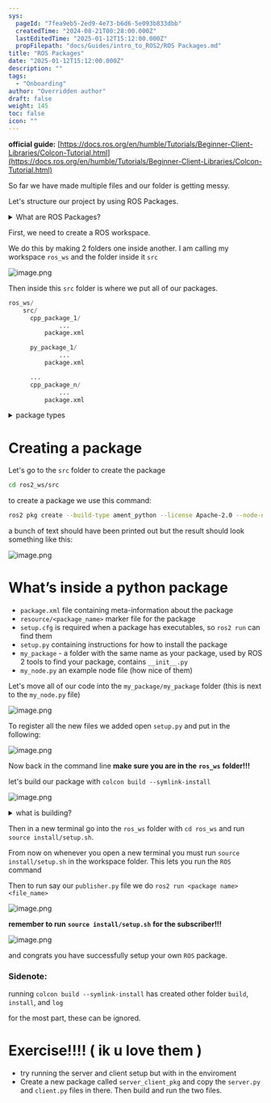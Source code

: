 ```yaml
---
sys:
  pageId: "7fea9eb5-2ed9-4e73-b6d6-5e093b833dbb"
  createdTime: "2024-08-21T00:28:00.000Z"
  lastEditedTime: "2025-01-12T15:12:00.000Z"
  propFilepath: "docs/Guides/intro_to_ROS2/ROS Packages.md"
title: "ROS Packages"
date: "2025-01-12T15:12:00.000Z"
description: ""
tags:
  - "Onboarding"
author: "Overridden author"
draft: false
weight: 145
toc: false
icon: ""
---
```


**official guide:** [https://docs.ros.org/en/humble/Tutorials/Beginner-Client-Libraries/Colcon-Tutorial.html](https://docs.ros.org/en/humble/Tutorials/Beginner-Client-Libraries/Colcon-Tutorial.html)

So far we have made multiple files and our folder is getting messy.

Let's structure our project by using ROS Packages.

<details>

<summary>What are ROS Packages?</summary>

ROS Packages are, as the name implies, packages of code that are highly sharable between ROS developers.

They consist of a folder, `package.xml` file, and source code

```python
      cpp_package_1/
		      ... imagine much code files here ..
          package.xml
```

</details>

First, we need to create a ROS workspace.

We do this by making 2 folders one inside another. I am calling my workspace `ros_ws` and the folder inside it `src`

![image.png](https://prod-files-secure.s3.us-west-2.amazonaws.com/d518164a-d88e-44d1-a4ee-3adb3bd8bce0/70706947-fd18-4537-a67b-e12946812d31/image.png?X-Amz-Algorithm=AWS4-HMAC-SHA256&X-Amz-Content-Sha256=UNSIGNED-PAYLOAD&X-Amz-Credential=ASIAZI2LB4665GVFTR7G%2F20250206%2Fus-west-2%2Fs3%2Faws4_request&X-Amz-Date=20250206T131530Z&X-Amz-Expires=3600&X-Amz-Security-Token=IQoJb3JpZ2luX2VjEEQaCXVzLXdlc3QtMiJIMEYCIQDNeLtq86AHHKE9eNt33guhN0Yqo3SRAstqdb9J%2BUb9agIhALEjbBkIJc3UR4BPWnBUUm8yL56smFqKJb5NuWNUO6BPKv8DCF0QABoMNjM3NDIzMTgzODA1IgzXvzGHwirahUAiK%2FUq3AMG0qfmBigJogozGcjn8YhEjNuIYNIbwfJvdJUfHTaw0mWGVGeko5In4fiVDmitAIpMX20TZClnsVWHuNnSJiO0xXGcLdhSelQkJU6EynYWT7SiHB0cgTrWEkZya%2BBcH7qJolhsK000C2sEr3PwW%2BzcDgjlMZY0jYiskOyPzLapmPJqZzAQFm%2FmeoFnuGgKEDXlMJH5DLGSFTmJNCcp6PZzlshMCemBiyyzEZtc%2BRd0x0X7JFnA5fznB66BbFHt6sdfdPhoKCuyT0r%2BIgWcY7XIM8aQnrA7i0f7vlyW9sbYA5Ra6oODfZ5bzga4NVtgyp7iXQN2TwV3dAnzLmXHFbYNTkt5XH42Xn9ZOpAlejnlP4r3xiEgQ6Qbc%2BK6kDNGUxrvfJLM1LTjC%2F6mIoLUAVlK9tOZuh3cfa6XAE7t05cs4%2BdliPR4TG0nw9FaMEhp0SVTRGkzIlRh1NFjqyRk7SLsIGJLrUBQJukhOt2cJ4wmVwV2UDeevqCTuwT6nZjKITVxWTZkqKreP4dz29UwHRlpXZz218OBOB%2F%2BoMK2ujOOrBajqOEOw6j9%2FxMJtQz5DKCsyRBz23%2Fu8olGkkczXExszXwHJYKoszth4NlS3RM1UwM%2Bd21MqNINfjNVrjD0xJK9BjqkAUezhJQPbAIAR8%2F28iQnD6%2FkRaeGPUC3zG0rBRJjTgY%2F8Ttw%2BSlehfe2C3%2FQp5J%2BrR5ueFgI9F8tiuLHgWiOu6pGfOBIjwl1ViX1LwsCz0qXKqAS7yFISfBYON5hS0STAB88b7hDGVslYGUtzVwtjj124XHWhKWBPGcGL9j4ZFCDv6E1Np09ogrijlssCZYpZArCx235irYV%2FsaIW2YqY212o7cF&X-Amz-Signature=dd48c3f8a262cde9c19ac9a32bb0a0b490cd5711426ac5590cfc36718828f24b&X-Amz-SignedHeaders=host&x-id=GetObject)

Then inside this `src` folder is where we put all of our packages.

```python
ros_ws/
    src/
      cpp_package_1/
		      ...
          package.xml

      py_package_1/
		      ...
          package.xml

      ...
      cpp_package_n/
		      ...
          package.xml

```

<details>

<summary>package types</summary>

packages can be either `C++` or python.

the intern file structure is different for each but for this guide we will stick to creating python packages

</details>

# Creating a package

Let's go to the `src` folder to create the package

```bash
cd ros2_ws/src
```

to create a package we use this command:

```bash
ros2 pkg create --build-type ament_python --license Apache-2.0 --node-name my_node my_package
```

a bunch of text should have been printed out but the result should look something like this:

![image.png](https://prod-files-secure.s3.us-west-2.amazonaws.com/d518164a-d88e-44d1-a4ee-3adb3bd8bce0/e6cf1e3f-8512-4a3e-b131-079f800bf3e8/image.png?X-Amz-Algorithm=AWS4-HMAC-SHA256&X-Amz-Content-Sha256=UNSIGNED-PAYLOAD&X-Amz-Credential=ASIAZI2LB4665GVFTR7G%2F20250206%2Fus-west-2%2Fs3%2Faws4_request&X-Amz-Date=20250206T131530Z&X-Amz-Expires=3600&X-Amz-Security-Token=IQoJb3JpZ2luX2VjEEQaCXVzLXdlc3QtMiJIMEYCIQDNeLtq86AHHKE9eNt33guhN0Yqo3SRAstqdb9J%2BUb9agIhALEjbBkIJc3UR4BPWnBUUm8yL56smFqKJb5NuWNUO6BPKv8DCF0QABoMNjM3NDIzMTgzODA1IgzXvzGHwirahUAiK%2FUq3AMG0qfmBigJogozGcjn8YhEjNuIYNIbwfJvdJUfHTaw0mWGVGeko5In4fiVDmitAIpMX20TZClnsVWHuNnSJiO0xXGcLdhSelQkJU6EynYWT7SiHB0cgTrWEkZya%2BBcH7qJolhsK000C2sEr3PwW%2BzcDgjlMZY0jYiskOyPzLapmPJqZzAQFm%2FmeoFnuGgKEDXlMJH5DLGSFTmJNCcp6PZzlshMCemBiyyzEZtc%2BRd0x0X7JFnA5fznB66BbFHt6sdfdPhoKCuyT0r%2BIgWcY7XIM8aQnrA7i0f7vlyW9sbYA5Ra6oODfZ5bzga4NVtgyp7iXQN2TwV3dAnzLmXHFbYNTkt5XH42Xn9ZOpAlejnlP4r3xiEgQ6Qbc%2BK6kDNGUxrvfJLM1LTjC%2F6mIoLUAVlK9tOZuh3cfa6XAE7t05cs4%2BdliPR4TG0nw9FaMEhp0SVTRGkzIlRh1NFjqyRk7SLsIGJLrUBQJukhOt2cJ4wmVwV2UDeevqCTuwT6nZjKITVxWTZkqKreP4dz29UwHRlpXZz218OBOB%2F%2BoMK2ujOOrBajqOEOw6j9%2FxMJtQz5DKCsyRBz23%2Fu8olGkkczXExszXwHJYKoszth4NlS3RM1UwM%2Bd21MqNINfjNVrjD0xJK9BjqkAUezhJQPbAIAR8%2F28iQnD6%2FkRaeGPUC3zG0rBRJjTgY%2F8Ttw%2BSlehfe2C3%2FQp5J%2BrR5ueFgI9F8tiuLHgWiOu6pGfOBIjwl1ViX1LwsCz0qXKqAS7yFISfBYON5hS0STAB88b7hDGVslYGUtzVwtjj124XHWhKWBPGcGL9j4ZFCDv6E1Np09ogrijlssCZYpZArCx235irYV%2FsaIW2YqY212o7cF&X-Amz-Signature=e5f956e35a4b7141a9f099242aa8f00c2d245de05650964b9bcdf1b4c1b0679b&X-Amz-SignedHeaders=host&x-id=GetObject)

# What’s inside a python package

- `package.xml` file containing meta-information about the package
- `resource/<package_name>` marker file for the package
- `setup.cfg` is required when a package has executables, so `ros2 run` can find them
- `setup.py` containing instructions for how to install the package
- `my_package` - a folder with the same name as your package, used by ROS 2 tools to find your package, contains `__init__.py`
- `my_node.py` an example node file (how nice of them)

Let's move all of our code into the `my_package/my_package` folder (this is next to the `my_node.py` file)

![image.png](https://prod-files-secure.s3.us-west-2.amazonaws.com/d518164a-d88e-44d1-a4ee-3adb3bd8bce0/9ce58f11-0da9-4d3e-b86d-506a9685d378/image.png?X-Amz-Algorithm=AWS4-HMAC-SHA256&X-Amz-Content-Sha256=UNSIGNED-PAYLOAD&X-Amz-Credential=ASIAZI2LB4665GVFTR7G%2F20250206%2Fus-west-2%2Fs3%2Faws4_request&X-Amz-Date=20250206T131530Z&X-Amz-Expires=3600&X-Amz-Security-Token=IQoJb3JpZ2luX2VjEEQaCXVzLXdlc3QtMiJIMEYCIQDNeLtq86AHHKE9eNt33guhN0Yqo3SRAstqdb9J%2BUb9agIhALEjbBkIJc3UR4BPWnBUUm8yL56smFqKJb5NuWNUO6BPKv8DCF0QABoMNjM3NDIzMTgzODA1IgzXvzGHwirahUAiK%2FUq3AMG0qfmBigJogozGcjn8YhEjNuIYNIbwfJvdJUfHTaw0mWGVGeko5In4fiVDmitAIpMX20TZClnsVWHuNnSJiO0xXGcLdhSelQkJU6EynYWT7SiHB0cgTrWEkZya%2BBcH7qJolhsK000C2sEr3PwW%2BzcDgjlMZY0jYiskOyPzLapmPJqZzAQFm%2FmeoFnuGgKEDXlMJH5DLGSFTmJNCcp6PZzlshMCemBiyyzEZtc%2BRd0x0X7JFnA5fznB66BbFHt6sdfdPhoKCuyT0r%2BIgWcY7XIM8aQnrA7i0f7vlyW9sbYA5Ra6oODfZ5bzga4NVtgyp7iXQN2TwV3dAnzLmXHFbYNTkt5XH42Xn9ZOpAlejnlP4r3xiEgQ6Qbc%2BK6kDNGUxrvfJLM1LTjC%2F6mIoLUAVlK9tOZuh3cfa6XAE7t05cs4%2BdliPR4TG0nw9FaMEhp0SVTRGkzIlRh1NFjqyRk7SLsIGJLrUBQJukhOt2cJ4wmVwV2UDeevqCTuwT6nZjKITVxWTZkqKreP4dz29UwHRlpXZz218OBOB%2F%2BoMK2ujOOrBajqOEOw6j9%2FxMJtQz5DKCsyRBz23%2Fu8olGkkczXExszXwHJYKoszth4NlS3RM1UwM%2Bd21MqNINfjNVrjD0xJK9BjqkAUezhJQPbAIAR8%2F28iQnD6%2FkRaeGPUC3zG0rBRJjTgY%2F8Ttw%2BSlehfe2C3%2FQp5J%2BrR5ueFgI9F8tiuLHgWiOu6pGfOBIjwl1ViX1LwsCz0qXKqAS7yFISfBYON5hS0STAB88b7hDGVslYGUtzVwtjj124XHWhKWBPGcGL9j4ZFCDv6E1Np09ogrijlssCZYpZArCx235irYV%2FsaIW2YqY212o7cF&X-Amz-Signature=8ab3da36964b62611f084edaf0b6c5618db5f9bff71ca2e10a5c59d36ae4c5d4&X-Amz-SignedHeaders=host&x-id=GetObject)

To register all the new files we added open `setup.py` and put in the following:

![image.png](https://prod-files-secure.s3.us-west-2.amazonaws.com/d518164a-d88e-44d1-a4ee-3adb3bd8bce0/1cd7c262-4cae-4496-9d75-c178537d24a2/image.png?X-Amz-Algorithm=AWS4-HMAC-SHA256&X-Amz-Content-Sha256=UNSIGNED-PAYLOAD&X-Amz-Credential=ASIAZI2LB4665GVFTR7G%2F20250206%2Fus-west-2%2Fs3%2Faws4_request&X-Amz-Date=20250206T131530Z&X-Amz-Expires=3600&X-Amz-Security-Token=IQoJb3JpZ2luX2VjEEQaCXVzLXdlc3QtMiJIMEYCIQDNeLtq86AHHKE9eNt33guhN0Yqo3SRAstqdb9J%2BUb9agIhALEjbBkIJc3UR4BPWnBUUm8yL56smFqKJb5NuWNUO6BPKv8DCF0QABoMNjM3NDIzMTgzODA1IgzXvzGHwirahUAiK%2FUq3AMG0qfmBigJogozGcjn8YhEjNuIYNIbwfJvdJUfHTaw0mWGVGeko5In4fiVDmitAIpMX20TZClnsVWHuNnSJiO0xXGcLdhSelQkJU6EynYWT7SiHB0cgTrWEkZya%2BBcH7qJolhsK000C2sEr3PwW%2BzcDgjlMZY0jYiskOyPzLapmPJqZzAQFm%2FmeoFnuGgKEDXlMJH5DLGSFTmJNCcp6PZzlshMCemBiyyzEZtc%2BRd0x0X7JFnA5fznB66BbFHt6sdfdPhoKCuyT0r%2BIgWcY7XIM8aQnrA7i0f7vlyW9sbYA5Ra6oODfZ5bzga4NVtgyp7iXQN2TwV3dAnzLmXHFbYNTkt5XH42Xn9ZOpAlejnlP4r3xiEgQ6Qbc%2BK6kDNGUxrvfJLM1LTjC%2F6mIoLUAVlK9tOZuh3cfa6XAE7t05cs4%2BdliPR4TG0nw9FaMEhp0SVTRGkzIlRh1NFjqyRk7SLsIGJLrUBQJukhOt2cJ4wmVwV2UDeevqCTuwT6nZjKITVxWTZkqKreP4dz29UwHRlpXZz218OBOB%2F%2BoMK2ujOOrBajqOEOw6j9%2FxMJtQz5DKCsyRBz23%2Fu8olGkkczXExszXwHJYKoszth4NlS3RM1UwM%2Bd21MqNINfjNVrjD0xJK9BjqkAUezhJQPbAIAR8%2F28iQnD6%2FkRaeGPUC3zG0rBRJjTgY%2F8Ttw%2BSlehfe2C3%2FQp5J%2BrR5ueFgI9F8tiuLHgWiOu6pGfOBIjwl1ViX1LwsCz0qXKqAS7yFISfBYON5hS0STAB88b7hDGVslYGUtzVwtjj124XHWhKWBPGcGL9j4ZFCDv6E1Np09ogrijlssCZYpZArCx235irYV%2FsaIW2YqY212o7cF&X-Amz-Signature=66316306e2940ef33f964a21f77c64527cc84d7a9dcc66bc5fc2ff70b66d9df2&X-Amz-SignedHeaders=host&x-id=GetObject)

Now back in the command line **make sure you are in the** **`ros_ws`** **folder!!!**

let's build our package with `colcon build --symlink-install`

![image.png](https://prod-files-secure.s3.us-west-2.amazonaws.com/d518164a-d88e-44d1-a4ee-3adb3bd8bce0/2f2a0d27-b173-48fd-b189-5f5c0ce65619/image.png?X-Amz-Algorithm=AWS4-HMAC-SHA256&X-Amz-Content-Sha256=UNSIGNED-PAYLOAD&X-Amz-Credential=ASIAZI2LB4665GVFTR7G%2F20250206%2Fus-west-2%2Fs3%2Faws4_request&X-Amz-Date=20250206T131530Z&X-Amz-Expires=3600&X-Amz-Security-Token=IQoJb3JpZ2luX2VjEEQaCXVzLXdlc3QtMiJIMEYCIQDNeLtq86AHHKE9eNt33guhN0Yqo3SRAstqdb9J%2BUb9agIhALEjbBkIJc3UR4BPWnBUUm8yL56smFqKJb5NuWNUO6BPKv8DCF0QABoMNjM3NDIzMTgzODA1IgzXvzGHwirahUAiK%2FUq3AMG0qfmBigJogozGcjn8YhEjNuIYNIbwfJvdJUfHTaw0mWGVGeko5In4fiVDmitAIpMX20TZClnsVWHuNnSJiO0xXGcLdhSelQkJU6EynYWT7SiHB0cgTrWEkZya%2BBcH7qJolhsK000C2sEr3PwW%2BzcDgjlMZY0jYiskOyPzLapmPJqZzAQFm%2FmeoFnuGgKEDXlMJH5DLGSFTmJNCcp6PZzlshMCemBiyyzEZtc%2BRd0x0X7JFnA5fznB66BbFHt6sdfdPhoKCuyT0r%2BIgWcY7XIM8aQnrA7i0f7vlyW9sbYA5Ra6oODfZ5bzga4NVtgyp7iXQN2TwV3dAnzLmXHFbYNTkt5XH42Xn9ZOpAlejnlP4r3xiEgQ6Qbc%2BK6kDNGUxrvfJLM1LTjC%2F6mIoLUAVlK9tOZuh3cfa6XAE7t05cs4%2BdliPR4TG0nw9FaMEhp0SVTRGkzIlRh1NFjqyRk7SLsIGJLrUBQJukhOt2cJ4wmVwV2UDeevqCTuwT6nZjKITVxWTZkqKreP4dz29UwHRlpXZz218OBOB%2F%2BoMK2ujOOrBajqOEOw6j9%2FxMJtQz5DKCsyRBz23%2Fu8olGkkczXExszXwHJYKoszth4NlS3RM1UwM%2Bd21MqNINfjNVrjD0xJK9BjqkAUezhJQPbAIAR8%2F28iQnD6%2FkRaeGPUC3zG0rBRJjTgY%2F8Ttw%2BSlehfe2C3%2FQp5J%2BrR5ueFgI9F8tiuLHgWiOu6pGfOBIjwl1ViX1LwsCz0qXKqAS7yFISfBYON5hS0STAB88b7hDGVslYGUtzVwtjj124XHWhKWBPGcGL9j4ZFCDv6E1Np09ogrijlssCZYpZArCx235irYV%2FsaIW2YqY212o7cF&X-Amz-Signature=d7d097c8fff819e3fed41bd0bc713ff435a5fa8d2dba3a6fde09f8e5fd7cba37&X-Amz-SignedHeaders=host&x-id=GetObject)

<details>

<summary>what is building?</summary>

if you are a CS major at Rose-Hulman you will learn the answer to this in CSSE132

but TLDR; is it combines all the code files into one program that can be run easily 

</details>

Then in a new terminal go into the `ros_ws` folder with `cd ros_ws` and run `source install/setup.sh`. 

From now on whenever you open a new terminal you must run `source install/setup.sh` in the workspace folder. This lets you run the `ROS` command

Then to run say our `publisher.py` file we do `ros2 run <package name> <file_name>`

![image.png](https://prod-files-secure.s3.us-west-2.amazonaws.com/d518164a-d88e-44d1-a4ee-3adb3bd8bce0/4f4b1219-3a44-4632-aa0a-ce3471699f59/image.png?X-Amz-Algorithm=AWS4-HMAC-SHA256&X-Amz-Content-Sha256=UNSIGNED-PAYLOAD&X-Amz-Credential=ASIAZI2LB4665GVFTR7G%2F20250206%2Fus-west-2%2Fs3%2Faws4_request&X-Amz-Date=20250206T131530Z&X-Amz-Expires=3600&X-Amz-Security-Token=IQoJb3JpZ2luX2VjEEQaCXVzLXdlc3QtMiJIMEYCIQDNeLtq86AHHKE9eNt33guhN0Yqo3SRAstqdb9J%2BUb9agIhALEjbBkIJc3UR4BPWnBUUm8yL56smFqKJb5NuWNUO6BPKv8DCF0QABoMNjM3NDIzMTgzODA1IgzXvzGHwirahUAiK%2FUq3AMG0qfmBigJogozGcjn8YhEjNuIYNIbwfJvdJUfHTaw0mWGVGeko5In4fiVDmitAIpMX20TZClnsVWHuNnSJiO0xXGcLdhSelQkJU6EynYWT7SiHB0cgTrWEkZya%2BBcH7qJolhsK000C2sEr3PwW%2BzcDgjlMZY0jYiskOyPzLapmPJqZzAQFm%2FmeoFnuGgKEDXlMJH5DLGSFTmJNCcp6PZzlshMCemBiyyzEZtc%2BRd0x0X7JFnA5fznB66BbFHt6sdfdPhoKCuyT0r%2BIgWcY7XIM8aQnrA7i0f7vlyW9sbYA5Ra6oODfZ5bzga4NVtgyp7iXQN2TwV3dAnzLmXHFbYNTkt5XH42Xn9ZOpAlejnlP4r3xiEgQ6Qbc%2BK6kDNGUxrvfJLM1LTjC%2F6mIoLUAVlK9tOZuh3cfa6XAE7t05cs4%2BdliPR4TG0nw9FaMEhp0SVTRGkzIlRh1NFjqyRk7SLsIGJLrUBQJukhOt2cJ4wmVwV2UDeevqCTuwT6nZjKITVxWTZkqKreP4dz29UwHRlpXZz218OBOB%2F%2BoMK2ujOOrBajqOEOw6j9%2FxMJtQz5DKCsyRBz23%2Fu8olGkkczXExszXwHJYKoszth4NlS3RM1UwM%2Bd21MqNINfjNVrjD0xJK9BjqkAUezhJQPbAIAR8%2F28iQnD6%2FkRaeGPUC3zG0rBRJjTgY%2F8Ttw%2BSlehfe2C3%2FQp5J%2BrR5ueFgI9F8tiuLHgWiOu6pGfOBIjwl1ViX1LwsCz0qXKqAS7yFISfBYON5hS0STAB88b7hDGVslYGUtzVwtjj124XHWhKWBPGcGL9j4ZFCDv6E1Np09ogrijlssCZYpZArCx235irYV%2FsaIW2YqY212o7cF&X-Amz-Signature=ca2be94bc57d28c107c1d2f7a14ece58335985baff0393452c073c8947327c8e&X-Amz-SignedHeaders=host&x-id=GetObject)

**remember to run** **`source install/setup.sh`** **for the subscriber!!!**

![image.png](https://prod-files-secure.s3.us-west-2.amazonaws.com/d518164a-d88e-44d1-a4ee-3adb3bd8bce0/02121119-dad4-49ec-8356-c956108b4243/image.png?X-Amz-Algorithm=AWS4-HMAC-SHA256&X-Amz-Content-Sha256=UNSIGNED-PAYLOAD&X-Amz-Credential=ASIAZI2LB4665GVFTR7G%2F20250206%2Fus-west-2%2Fs3%2Faws4_request&X-Amz-Date=20250206T131530Z&X-Amz-Expires=3600&X-Amz-Security-Token=IQoJb3JpZ2luX2VjEEQaCXVzLXdlc3QtMiJIMEYCIQDNeLtq86AHHKE9eNt33guhN0Yqo3SRAstqdb9J%2BUb9agIhALEjbBkIJc3UR4BPWnBUUm8yL56smFqKJb5NuWNUO6BPKv8DCF0QABoMNjM3NDIzMTgzODA1IgzXvzGHwirahUAiK%2FUq3AMG0qfmBigJogozGcjn8YhEjNuIYNIbwfJvdJUfHTaw0mWGVGeko5In4fiVDmitAIpMX20TZClnsVWHuNnSJiO0xXGcLdhSelQkJU6EynYWT7SiHB0cgTrWEkZya%2BBcH7qJolhsK000C2sEr3PwW%2BzcDgjlMZY0jYiskOyPzLapmPJqZzAQFm%2FmeoFnuGgKEDXlMJH5DLGSFTmJNCcp6PZzlshMCemBiyyzEZtc%2BRd0x0X7JFnA5fznB66BbFHt6sdfdPhoKCuyT0r%2BIgWcY7XIM8aQnrA7i0f7vlyW9sbYA5Ra6oODfZ5bzga4NVtgyp7iXQN2TwV3dAnzLmXHFbYNTkt5XH42Xn9ZOpAlejnlP4r3xiEgQ6Qbc%2BK6kDNGUxrvfJLM1LTjC%2F6mIoLUAVlK9tOZuh3cfa6XAE7t05cs4%2BdliPR4TG0nw9FaMEhp0SVTRGkzIlRh1NFjqyRk7SLsIGJLrUBQJukhOt2cJ4wmVwV2UDeevqCTuwT6nZjKITVxWTZkqKreP4dz29UwHRlpXZz218OBOB%2F%2BoMK2ujOOrBajqOEOw6j9%2FxMJtQz5DKCsyRBz23%2Fu8olGkkczXExszXwHJYKoszth4NlS3RM1UwM%2Bd21MqNINfjNVrjD0xJK9BjqkAUezhJQPbAIAR8%2F28iQnD6%2FkRaeGPUC3zG0rBRJjTgY%2F8Ttw%2BSlehfe2C3%2FQp5J%2BrR5ueFgI9F8tiuLHgWiOu6pGfOBIjwl1ViX1LwsCz0qXKqAS7yFISfBYON5hS0STAB88b7hDGVslYGUtzVwtjj124XHWhKWBPGcGL9j4ZFCDv6E1Np09ogrijlssCZYpZArCx235irYV%2FsaIW2YqY212o7cF&X-Amz-Signature=ebb9f528e46d8bf8a1f35b645651ff491b20e9b7c3a3252b5d5b1b0d9b531552&X-Amz-SignedHeaders=host&x-id=GetObject)

and congrats you have successfully setup your own `ROS` package.

### Sidenote:

running `colcon build --symlink-install` has created other folder `build`, `install`, and `log`

for the most part, these can be ignored.

# Exercise!!!! ( ik u love them )

- try running the server and client setup but with in the enviroment
- Create a new package called `server_client_pkg` and copy the `server.py` and `client.py` files in there. Then build and run the two files.
